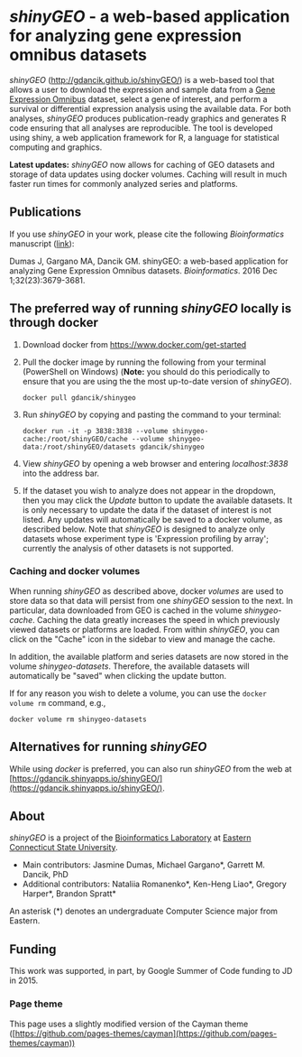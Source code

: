 # *shinyGEO* - a web-based application for analyzing gene expression omnibus datasets

*shinyGEO* (http://gdancik.github.io/shinyGEO/) is a web-based tool that allows a user to download the expression and sample data from a [Gene Expression Omnibus](http://www.ncbi.nlm.nih.gov/geo/browse/) dataset, select a gene of interest, and perform a survival or differential expression analysis using the available data. For both analyses, *shinyGEO* produces publication-ready graphics and generates R code ensuring that all analyses are reproducible. The tool is developed using shiny, a web application framework for R, a language for statistical computing and graphics.

**Latest updates:** *shinyGEO* now allows for caching of GEO datasets and storage of data updates using docker volumes. Caching will result in much faster run times for commonly analyzed series and platforms.

## Publications

If you use *shinyGEO* in your work, please cite the following *Bioinformatics* manuscript ([link](http://bioinformatics.oxfordjournals.org/content/early/2016/08/07/bioinformatics.btw519.abstract)):

Dumas J, Gargano MA, Dancik GM. shinyGEO: a web-based application for analyzing Gene Expression Omnibus datasets. *Bioinformatics*. 2016 Dec 1;32(23):3679-3681. 

## The preferred way of running *shinyGEO* locally is through docker

1. Download docker from https://www.docker.com/get-started

2. Pull the docker image by running the following from your terminal (PowerShell on Windows) (**Note:** you should do this periodically to ensure that you are using the the most up-to-date version of *shinyGEO*). 		

    ```
    docker pull gdancik/shinygeo
    ```

3. Run *shinyGEO* by copying and pasting the command to your terminal: 

    ```
    docker run -it -p 3838:3838 --volume shinygeo-cache:/root/shinyGEO/cache --volume shinygeo-data:/root/shinyGEO/datasets gdancik/shinygeo
    ```

4. View *shinyGEO* by opening a web browser and entering *localhost:3838* into the address bar.

5. If the dataset you wish to analyze does not appear in the dropdown, then you may click the *Update* button to update the available datasets. It is only necessary to update the data if the dataset of interest is not listed. Any updates will automatically be saved to a docker volume, as described below. Note that *shinyGEO* is designed to analyze only datasets whose experiment type is 'Expression profiling by array';  currently the analysis of other datasets is not supported.

### Caching and docker volumes

When running *shinyGEO* as described above, docker *volumes* are used to store data so that data will persist from one *shinyGEO* session to the next. In particular, data downloaded from GEO is cached in the volume *shinygeo-cache*. Caching the data greatly increases the speed in which previously viewed datasets or platforms are loaded. From within *shinyGEO*, you can click on the "Cache" icon in the sidebar to view and manage the cache. 

In addition, the available platform and series datasets are now stored in the volume *shinygeo-datasets*. Therefore, the available datasets will automatically be "saved" when clicking the update button. 

If for any reason you wish to delete a volume, you can use the `docker volume rm` command, e.g.,

```
docker volume rm shinygeo-datasets
```

## Alternatives for running *shinyGEO*

While using *docker* is preferred, you can also run *shinyGEO* from the web at [https://gdancik.shinyapps.io/shinyGEO/](https://gdancik.shinyapps.io/shinyGEO/).

## About

*shinyGEO* is a project of the [Bioinformatics Laboratory](https://gdancik.github.io/bioinformatics) at [Eastern Connecticut State University](https://www.easternct.edu). 

   - Main contributors: Jasmine Dumas, Michael Gargano*, Garrett M. Dancik, PhD
   - Additional contributors: Nataliia Romanenko*, Ken-Heng Liao*, Gregory Harper*, Brandon Spratt* 

An asterisk (\*) denotes an undergraduate Computer Science major from Eastern.

## Funding

This work was supported, in part, by Google Summer of Code funding to JD in 2015. 

### Page theme

This page uses a slightly modified version of the Cayman theme ([https://github.com/pages-themes/cayman](https://github.com/pages-themes/cayman))
